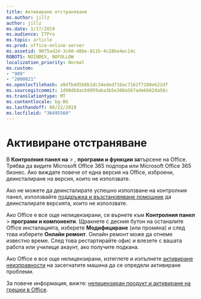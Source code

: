 ```yaml
---
title: Активиране отстраняване
ms.author: jillz
author: jillz
ms.date: 1/17/2019
ms.audience: ITPro
ms.topic: article
ms.prod: office-online-server
ms.assetid: 9075ad24-3c60-48be-811b-4c28be4ec14c
ROBOTS: NOINDEX, NOFOLLOW
localization_priority: Normal
ms.custom:
- "909"
- "2000021"
ms.openlocfilehash: a9dfbdd5b8b1dc34eded716ac7162f7188e622df
ms.sourcegitcommit: 1d98db8acb9959aba3b5e308a567ade6b62da56c
ms.translationtype: MT
ms.contentlocale: bg-BG
ms.lasthandoff: 08/22/2019
ms.locfileid: "36495560"
---
```

# <a name="activation-troubleshooting"></a>Активиране отстраняване

В **Контролния панел на** \> , **програми и функции за**търсене на Office. Трябва да видите Microsoft Office 365 подпора или Microsoft Office 365 бизнес. Ако виждате повече от една версия на Office, изброени, деинсталиране на версия, които не използвате.
  
Ако не можете да деинсталирате успешно използване на контролния панел, използвайте [поддръжка и възстановяване помощник](https://aka.ms/SARA-OfficeUninstall-Alchemy) да деинсталирате версията, които не използвате.
  
Ако Office е все още нелицензирани, се върнете към **Контролния панел** \> **програми и компоненти**. Щракнете с десния бутон на останалите Office инсталацията, изберете **Модифициране** (или промяна) и след това изберете **Онлайн ремонт**. Онлайн ремонт може да отнеме известно време. След това рестартирайте офис и влезете с вашата работа или училище акаунт, ако получите подкана.
  
Ако Office е все още нелицензирани, изтеглете и изпълнете [активиране неизправности](https://aka.ms/SARA-OfficeActivation-Alchemy) на засегнатите машина да се определи активиране проблеми.
  
За повече информация, вижте: [нелицензиран продукт и активиране на грешки в Office](https://support.office.com/article/0d23d3c0-c19c-4b2f-9845-5344fedc4380).
